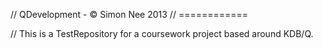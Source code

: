 // QDevelopment - © Simon Nee 2013
// ============

// This is a TestRepository for a coursework project based around KDB/Q.

